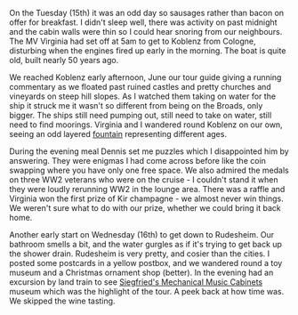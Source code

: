 On the Tuesday (15th) it was an odd day so sausages rather than
bacon on offer for breakfast.  I didn't sleep well, there was
activity on past midnight and the cabin walls were thin so I could
hear snoring from our neighbours.  The MV Virginia had set off at
5am to get to Koblenz from Cologne, disturbing when the engines
fired up early in the morning.  The boat is quite old, built nearly
50 years ago.

We reached Koblenz early afternoon, June our tour guide giving a
running commentary as we floated past ruined castles and pretty
churches and vineyards on steep hill slopes.  As I watched them
taking on water for the ship it struck me it wasn't so different
from being on the Broads, only bigger.  The ships still need pumping
out, still need to take on water, still need to find moorings.
Virginia and I wandered round Koblenz on our own, seeing an odd
layered [fountain](https://www.koblenz-touristik.de/kultur/plaetze-in-koblenz/goerresplatz.html) representing different ages.

During the evening meal Dennis set me puzzles which I disappointed
him by answering.  They were enigmas I had come across before like
the coin swapping where you have only one free space.  We also
admired the medals on three WW2 veterans who were on the cruise -
I couldn't stand it when they were loudly rerunning WW2 in the
lounge area.  There was a raffle and Virginia won the first prize
of Kir champagne - we almost never win things.  We weren't sure
what to do with our prize, whether we could bring it back home.

Another early start on Wednesday (16th) to get down to Rudesheim.
Our bathroom smells a bit, and the water gurgles as if it's trying
to get back up the shower drain.  Rudesheim is very pretty, and
cosier than the cities.  I posted some postcards in a yellow
postbox, and we wandered round a toy museum and a Christmas
ornament shop (better).  In the evening had an excursion by land
train to see
[Siegfried's Mechanical Music Cabinets](https://www.smmk.de/pages/de/willkommen.php)
museum which was the highlight of the tour.  A peek back at how
time was.  We skipped the wine tasting.
